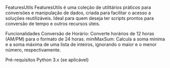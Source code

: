 FeaturesUtils
FeaturesUtils é uma coleção de utilitários práticos para conversões e manipulação de dados, criada para facilitar o acesso a soluções reutilizáveis. Ideal para quem deseja ter scripts prontos para conversão de tempo e outros recursos úteis.

Funcionalidades
Conversão de Horário: Converte horários de 12 horas (AM/PM) para o formato de 24 horas.
miniMaxSum: Calcula a soma mínima e a soma máxima de uma lista de inteiros, ignorando o maior e o menor número, respectivamente.

Pré-requisitos
Python 3.x (se aplicável)
